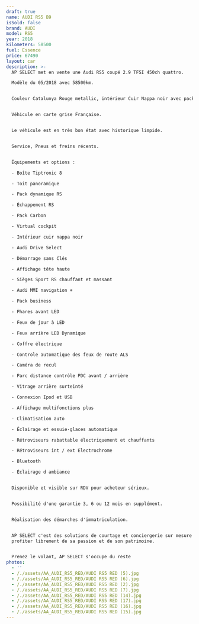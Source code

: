 ```yaml
---
draft: true
name: AUDI RS5 B9
isSold: false
brand: AUDI
model: RS5
year: 2018
kilometers: 58500
fuel: Essence
price: 67490
layout: car
description: >-
  AP SELECT met en vente une Audi RS5 coupé 2.9 TFSI 450ch quattro.

  Modèle du 05/2018 avec 58500km.


  Couleur Catalunya Rouge metallic, intérieur Cuir Nappa noir avec pack Carbon


  Véhicule en carte grise Française.


  Le véhicule est en très bon état avec historique limpide.


  Service, Pneus et freins récents.


  Équipements et options :

  - Boîte Tiptronic 8

  - Toit panoramique

  - Pack dynamique RS

  - Échappement RS

  - Pack Carbon

  - Virtual cockpit

  - Intérieur cuir nappa noir

  - Audi Drive Select

  - Démarrage sans Clés

  - Affichage tête haute

  - Sièges Sport RS chauffant et massant

  - Audi MMI navigation +

  - Pack business

  - Phares avant LED

  - Feux de jour à LED

  - Feux arrière LED Dynamique

  - Coffre électrique

  - Controle automatique des feux de route ALS

  - Caméra de recul

  - Parc distance contrôle PDC avant / arrière

  - Vitrage arrière surteinté

  - Connexion Ipod et USB

  - Affichage multifonctions plus

  - Climatisation auto

  - Éclairage et essuie-glaces automatique

  - Rétroviseurs rabattable électriquement et chauffants

  - Rétroviseurs int / ext Electrochrome

  - Bluetooth

  - Éclairage d ambiance


  Disponible et visible sur RDV pour acheteur sérieux.


  Possibilité d'une garantie 3, 6 ou 12 mois en supplément.


  Réalisation des démarches d'immatriculation.


  AP SELECT c'est des solutions de courtage et conciergerie sur mesure pour
  profiter librement de sa passion et de son patrimoine.


  Prenez le volant, AP SELECT s'occupe du reste
photos:
  - ''
  - /./assets/AA_AUDI_RS5_RED/AUDI RS5 RED (5).jpg
  - /./assets/AA_AUDI_RS5_RED/AUDI RS5 RED (6).jpg
  - /./assets/AA_AUDI_RS5_RED/AUDI RS5 RED (2).jpg
  - /./assets/AA_AUDI_RS5_RED/AUDI RS5 RED (7).jpg
  - /./assets/AA_AUDI_RS5_RED/AUDI RS5 RED (14).jpg
  - /./assets/AA_AUDI_RS5_RED/AUDI RS5 RED (17).jpg
  - /./assets/AA_AUDI_RS5_RED/AUDI RS5 RED (16).jpg
  - /./assets/AA_AUDI_RS5_RED/AUDI RS5 RED (15).jpg
---
```




